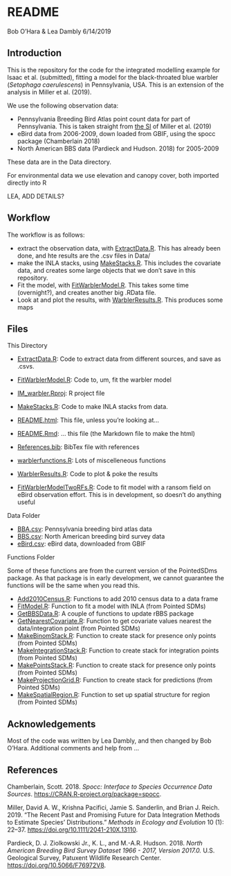 README
================
Bob O’Hara & Lea Dambly
6/14/2019

## Introduction

This is the repository for the code for the integrated modelling example
for Isaac et al. (submitted), fitting a model for the black-throated
blue warbler (*Setophaga caerulescens*) in Pennsylvania, USA. This is an
extension of the analysis in Miller et al. (2019).

We use the following observation data:

  - Pennsylvania Breeding Bird Atlas point count data for part of
    Pennsylvania. This is taken straight from [the
    SI](https://besjournals.onlinelibrary.wiley.com/action/downloadSupplement?doi=10.1111%2F2041-210X.13110&file=mee313110-sup-0001-supplementA.zip)
    of Miller et al. (2019)
  - eBird data from 2006-2009, down loaded from GBIF, using the spocc
    package (Chamberlain 2018)
  - North American BBS data (Pardieck and Hudson. 2018) for 2005-2009

These data are in the Data directory.

For environmental data we use elevation and canopy cover, both imported
directly into R

LEA, ADD DETAILS?

## Workflow

The workflow is as follows:

  - extract the observation data, with [ExtractData.R](ExtractData.R).
    This has already been done, and hte results are the .csv files in
    Data/
  - make the INLA stacks, using [MakeStacks.R](MakeStacks.R). This
    includes the covariate data, and creates some large objects that we
    don’t save in this repository.
  - Fit the model, with [FitWarblerModel.R](FitWarblerModel.R). This
    takes some time (overnight?), and creates another big .RData file.
  - Look at and plot the results, with
    [WarblerResults.R](WarblerResults.R). This produces some maps

## Files

This Directory

  - [ExtractData.R](ExtractData.R): Code to extract data from different
    sources, and save as .csvs.

  - [FitWarblerModel.R](FitWarblerModel.R): Code to, um, fit the warbler
    model

  - [IM\_warbler.Rproj](IM_warbler.Rproj): R project file

  - [MakeStacks.R](MakeStacks.R): Code to make INLA stacks from data.

  - [README.html](README.html): This file, unless you’re looking at…

  - [README.Rmd](README.Rmd): … this file (the Markdown file to make the
    html)

  - [References.bib](References.bib): BibTex file with references

  - [warblerfunctions.R](warblerfunctions.R): Lots of miscelleneous
    functions

  - [WarblerResults.R](WarblerResults.R): Code to plot & poke the
    results

  - [FitWarblerModelTwoRFs.R](FitWarblerModelTwoRFs.R): Code to fit
    model with a ransom field on eBird observation effort. This is in
    development, so doesn’t do anything useful

Data Folder

  - [BBA.csv](Data/BBA.csv): Pennsylvania breeding bird atlas data
  - [BBS.csv](Data/BBS.csv): North American breeding bird survey data
  - [eBird.csv](Data/eBird.csv): eBird data, downloaded from GBIF

Functions Folder

Some of these functions are from the current version of the PointedSDms
package. As that package is in early development, we cannot guarantee
the functions will be the same when you read this.

  - [Add2010Census.R](Functions/Add2010Census.R): Functions to add 2010
    census data to a data frame
  - [FitModel.R](Functions/FitModel.R): Function to fit a model with
    INLA (from Pointed SDMs)
  - [GetBBSData.R](Functions/GetBBSData.R): A couple of functions to
    update rBBS package
  - [GetNearestCovariate.R](Functions/GetNearestCovariate.R): Function
    to get covariate values nearest the data/integration point (from
    Pointed SDMs)
  - [MakeBinomStack.R](Functions/MakeBinomStack.R): Function to create
    stack for presence only points (from Pointed SDMs)
  - [MakeIntegrationStack.R](Functions/MakeIntegrationStack.R): Function
    to create stack for integration points (from Pointed SDMs)
  - [MakePointsStack.R](Functions/MakePointsStack.R): Function to create
    stack for presence only points (from Pointed SDMs)
  - [MakeProjectionGrid.R](Functions/MakeProjectionGrid.R): Function to
    create stack for predictions (from Pointed SDMs)
  - [MakeSpatialRegion.R](Functions/MakeSpatialRegion.R): Function to
    set up spatial structure for region (from Pointed SDMs)

## Acknowledgements

Most of the code was written by Lea Dambly, and then changed by Bob
O’Hara. Additional comments and help from …

## References

<div id="refs" class="references">

<div id="ref-Spocc">

Chamberlain, Scott. 2018. *Spocc: Interface to Species Occurrence Data
Sources*. <https://CRAN.R-project.org/package=spocc>.

</div>

<div id="ref-Miller2019">

Miller, David A. W., Krishna Pacifici, Jamie S. Sanderlin, and Brian J.
Reich. 2019. “The Recent Past and Promising Future for Data Integration
Methods to Estimate Species’ Distributions.” *Methods in Ecology and
Evolution* 10 (1): 22–37. <https://doi.org/10.1111/2041-210X.13110>.

</div>

<div id="ref-NABBS">

Pardieck, D. J. Ziolkowski Jr., K. L., and M.-A.R. Hudson. 2018. *North
American Breeding Bird Survey Dataset 1966 - 2017, Version 2017.0.* U.S.
Geological Survey, Patuxent Wildlife Research Center.
<https://doi.org/10.5066/F76972V8>.

</div>

</div>

